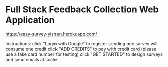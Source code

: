 # Full Stack Feedback Collection Web Application

<https://easy-survey-yishen.herokuapp.com/>

Instructions:
click "Login with Google" to register
sending one survey will consume one credit
click "ADD CREDITS" to pay with credit card (please use a fake card number for testing)
click "GET STARTED" to design surveys and send emails at scale
